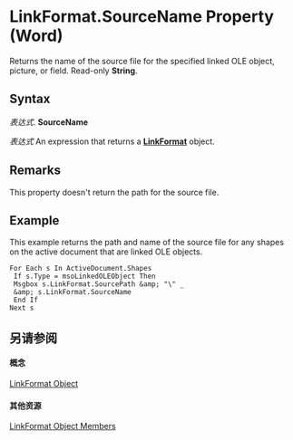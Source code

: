 
# LinkFormat.SourceName Property (Word)

Returns the name of the source file for the specified linked OLE object, picture, or field. Read-only  **String**.


## Syntax

 _表达式_. **SourceName**

 _表达式_ An expression that returns a **[LinkFormat](ca37d4e2-e978-8e6a-1e7a-7e43cf41e6c2.md)** object.


## Remarks

This property doesn't return the path for the source file.


## Example

This example returns the path and name of the source file for any shapes on the active document that are linked OLE objects.


```
For Each s In ActiveDocument.Shapes 
 If s.Type = msoLinkedOLEObject Then 
 Msgbox s.LinkFormat.SourcePath &amp; "\" _ 
 &amp; s.LinkFormat.SourceName 
 End If 
Next s
```


## 另请参阅


#### 概念


[LinkFormat Object](ca37d4e2-e978-8e6a-1e7a-7e43cf41e6c2.md)
#### 其他资源


[LinkFormat Object Members](http://msdn.microsoft.com/library/028d048f-df8c-0dec-17f2-56f0d0a332c7%28Office.15%29.aspx)